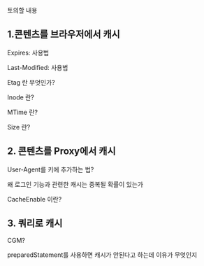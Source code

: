 
토의할 내용

## 1.콘텐츠를 브라우저에서 캐시
Expires: 사용법

Last-Modified: 사용법 

Etag 란 무엇인가?

Inode 란?

MTime 란?

Size 란?

## 2. 콘텐츠를 Proxy에서 캐시

User-Agent를 키에 추가하는 법? 

왜 로그인 기능과 관련한 캐시는 중복될 확률이 있는가

CacheEnable 이란?


## 3. 쿼리로 캐시

CGM?

preparedStatement를 사용하면 캐시가 안된다고 하는데 이유가 무엇인지

